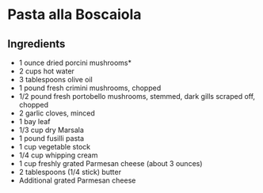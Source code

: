 # Pasta alla Boscaiola

## Ingredients

- 1 ounce dried porcini mushrooms*
- 2 cups hot water
- 3 tablespoons olive oil
- 1 pound fresh crimini mushrooms, chopped
- 1/2 pound fresh portobello mushrooms, stemmed, dark gills scraped off, chopped
- 2 garlic cloves, minced
- 1 bay leaf
- 1/3 cup dry Marsala
- 1 pound fusilli pasta
- 1 cup vegetable stock
- 1/4 cup whipping cream
- 1 cup freshly grated Parmesan cheese (about 3 ounces)
- 2 tablespoons (1/4 stick) butter
- Additional grated Parmesan cheese
